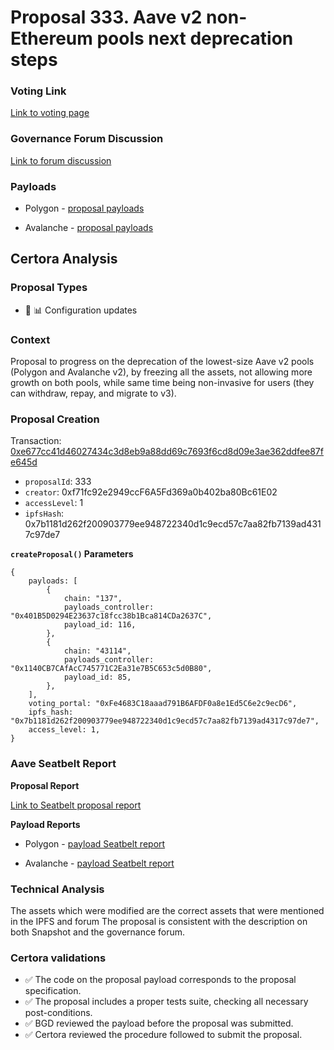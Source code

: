 # Proposal 333. Aave v2 non-Ethereum pools next deprecation steps

### Voting Link
[Link to voting page](https://vote.onaave.com/proposal/?proposalId=333)

### Governance Forum Discussion
[Link to forum discussion](https://governance.aave.com/t/direct-to-aip-aave-v2-non-ethereum-pools-next-deprecation-steps/22445)

### Payloads

* Polygon - [proposal payloads](https://polygonscan.com/address/0x37018B59345155e460B9D395E17A72844C0708aF)

* Avalanche - [proposal payloads](https://snowtrace.io/address/0xD4Db131943Ca1A93bDD626133053bdf274762770)



## Certora Analysis

### Proposal Types

* :wrench: :bar_chart: Configuration updates


### Context
Proposal to progress on the deprecation of the lowest-size Aave v2 pools (Polygon and Avalanche v2), by freezing all the assets, not allowing more growth on both pools, while same time being non-invasive for users (they can withdraw, repay, and migrate to v3).

### Proposal Creation
Transaction: [0xe677cc41d46027434c3d8eb9a88dd69c7693f6cd8d09e3ae362ddfee87fe645d](https://etherscan.io/tx/0xe677cc41d46027434c3d8eb9a88dd69c7693f6cd8d09e3ae362ddfee87fe645d)
- `proposalId`: 333
- `creator`: 0xf71fc92e2949ccF6A5Fd369a0b402ba80Bc61E02
- `accessLevel`: 1
- `ipfsHash`: 0x7b1181d262f200903779ee948722340d1c9ecd57c7aa82fb7139ad4317c97de7

**`createProposal()` Parameters**
```
{
    payloads: [
        {
            chain: "137",
            payloads_controller: "0x401B5D0294E23637c18fcc38b1Bca814CDa2637C",
            payload_id: 116,
        },
        {
            chain: "43114",
            payloads_controller: "0x1140CB7CAfAcC745771C2Ea31e7B5C653c5d0B80",
            payload_id: 85,
        },
    ],
    voting_portal: "0xFe4683C18aaad791B6AFDF0a8e1Ed5C6e2c9ecD6",
    ipfs_hash: "0x7b1181d262f200903779ee948722340d1c9ecd57c7aa82fb7139ad4317c97de7",
    access_level: 1,
}
```

### Aave Seatbelt Report
**Proposal Report**

[Link to Seatbelt proposal report](https://github.com/bgd-labs/seatbelt-gov-v3/blob/main/reports/proposals/333.md)

**Payload Reports**

* Polygon - [payload Seatbelt report](https://github.com/bgd-labs/seatbelt-gov-v3/blob/main/reports/payloads/137/0x401B5D0294E23637c18fcc38b1Bca814CDa2637C/116.md)

* Avalanche - [payload Seatbelt report](https://github.com/bgd-labs/seatbelt-gov-v3/blob/main/reports/payloads/43114/0x1140CB7CAfAcC745771C2Ea31e7B5C653c5d0B80/85.md)


### Technical Analysis
The assets which were modified are the correct assets that were mentioned in the IPFS and forum 
The proposal is consistent with the description on both Snapshot and the governance forum.

### Certora validations
* :white_check_mark: The code on the proposal payload corresponds to the proposal specification.
* :white_check_mark: The proposal includes a proper tests suite, checking all necessary post-conditions.
* :white_check_mark: BGD reviewed the payload before the proposal was submitted.
* :white_check_mark: Certora reviewed the procedure followed to submit the proposal.